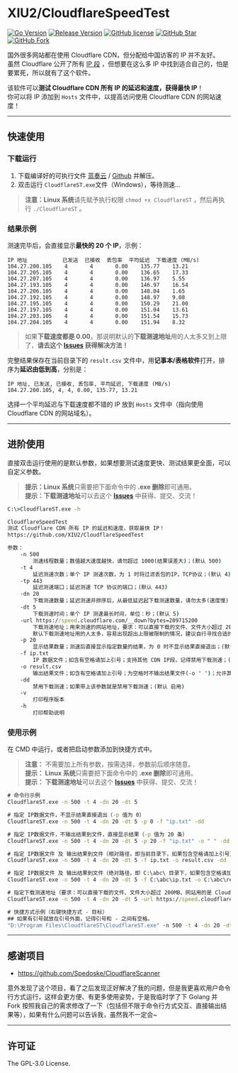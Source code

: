 # XIU2/CloudflareSpeedTest

[![Go Version](https://img.shields.io/github/go-mod/go-version/XIU2/CloudflareSpeedTest.svg?style=flat-square&label=Go&color=00ADD8)](https://github.com/XIU2/CloudflareSpeedTest/blob/master/go.mod)
[![Release Version](https://img.shields.io/github/v/release/XIU2/CloudflareSpeedTest.svg?style=flat-square&label=Release&color=1784ff)](https://github.com/XIU2/CloudflareSpeedTest/releases/latest)
[![GitHub license](https://img.shields.io/github/license/XIU2/CloudflareSpeedTest.svg?style=flat-square&label=License&color=f38020)](https://github.com/XIU2/CloudflareSpeedTest/blob/master/LICENSE)
[![GitHub Star](https://img.shields.io/github/stars/XIU2/CloudflareSpeedTest.svg?style=flat-square&label=Star&color=f38020)](https://github.com/XIU2/CloudflareSpeedTest/stargazers)
[![GitHub Fork](https://img.shields.io/github/forks/XIU2/CloudflareSpeedTest.svg?style=flat-square&label=Fork&color=f38020)](https://github.com/XIU2/CloudflareSpeedTest/network/members)

国外很多网站都在使用 Cloudflare CDN，但分配给中国访客的 IP 并不友好。  
虽然 Cloudflare 公开了所有 [IP 段](https://www.cloudflare.com/ips/) ，但想要在这么多 IP 中找到适合自己的，怕是要累死，所以就有了这个软件。  

该软件可以**测试 Cloudflare CDN 所有 IP 的延迟和速度，获得最快 IP**！  
你可以将 IP 添加到 `Hosts` 文件中，以提高访问使用 Cloudflare CDN 的网站速度！  

****
## 快速使用

### 下载运行

1. 下载编译好的可执行文件 [蓝奏云](https://xiu.lanzoux.com/b0742hkxe) / [Github](https://github.com/XIU2/CloudflareSpeedTest/releases) 并解压。  
2. 双击运行 `CloudflareST.exe`文件（Windows），等待测速...  

>  **注意：Linux 系统**请先赋予执行权限 `chmod +x CloudflareST` ，然后再执行 `./CloudflareST` 。  

### 结果示例

测速完毕后，会直接显示**最快的 20 个 IP**，示例：  

```
IP 地址           已发送  已接收  丢包率  平均延迟  下载速度 (MB/s)
104.27.200.105    4       4       0.00    135.77    13.21
104.27.205.105    4       4       0.00    136.65    17.33
104.27.207.105    4       4       0.00    136.97    5.55
104.27.193.105    4       4       0.00    146.97    16.54
104.27.206.105    4       4       0.00    148.04    1.65
104.27.192.105    4       4       0.00    148.97    9.08
104.27.195.105    4       4       0.00    150.29    21.00
104.27.197.105    4       4       0.00    151.04    13.61
104.27.203.105    4       4       0.00    151.54    15.73
104.27.204.105    4       4       0.00    151.94    8.32
```
> 如果**下载速度都是 0.00**，那说明默认的**下载测速地址**用的人太多又到上限了，**请去这个 [Issues](https://github.com/XIU2/CloudflareSpeedTest/issues/6) 获得解决方法！**  

完整结果保存在当前目录下的 `result.csv` 文件中，用**记事本/表格软件**打开，排序为**延迟由低到高**，分别是：  

```
IP 地址, 已发送, 已接收, 丢包率, 平均延迟, 下载速度 (MB/s)
104.27.200.105, 4, 4, 0.00, 135.77, 13.21
```

选择一个平均延迟与下载速度都不错的 IP 放到 `Hosts` 文件中（指向使用 Cloudflare CDN 的网站域名）。  

****
## 进阶使用

直接双击运行使用的是默认参数，如果想要测试速度更快、测试结果更全面，可以自定义参数。  

> **提示：Linux 系统**只需要把下面命令中的 **.exe 删除**即可通用。  
> **提示：下载测速地址**可以去这个 **[Issues](https://github.com/XIU2/CloudflareSpeedTest/issues/6)** 中获得、提交、交流！  

``` cmd
C:\>CloudflareST.exe -h

CloudflareSpeedTest
测试 Cloudflare CDN 所有 IP 的延迟和速度，获取最快 IP！
https://github.com/XIU2/CloudflareSpeedTest

参数：
    -n 500
        测速线程数量；数值越大速度越快，请勿超过 1000(结果误差大)；(默认 500)
    -t 4
        延迟测速次数；单个 IP 测速次数，为 1 时将过滤丢包的IP，TCP协议；(默认 4)
    -tp 443
        延迟测速端口；延迟测速 TCP 协议的端口；(默认 443)
    -dn 20
        下载测速数量；延迟测速并排序后，从最低延迟起下载测速数量，请勿太多(速度慢)；(默认 20)
    -dt 5
        下载测速时间；单个 IP 测速最长时间，单位：秒；(默认 5)
    -url https://speed.cloudflare.com/__down?bytes=209715200
        下载测速地址；用来测速的网站地址，要求：可以直接下载的文件、文件大小超过 200MB、网站用的是 Cloudflare CDN；
        默认下载测速地址用的人太多，容易出现超出上限被限制的情况，建议自行寻找合适的下载测速地址！(如含有空格请加上引号)
    -p 20
        显示结果数量；测速后直接显示指定数量的结果，为 0 时不显示结果直接退出；(默认 20)
    -f ip.txt
        IP 数据文件；如含有空格请加上引号；支持其他 CDN IP段，记得禁用下载测速；(默认 ip.txt)
    -o result.csv
        输出结果文件；如含有空格请加上引号；为空格时不输出结果文件(-o " ")；允许其他后缀；(默认 result.csv)
    -dd
        禁用下载测速；如果带上该参数就是禁用下载测速；(默认 启用)
    -v
        打印程序版本
    -h
        打印帮助说明
```

### 使用示例

在 CMD 中运行，或者把启动参数添加到快捷方式中。  
> **注意：** 不需要加上所有参数，按需选择，参数前后顺序随意。  
> **提示： Linux 系统**只需要把下面命令中的 **.exe 删除**即可通用。  
> **提示： 下载测速地址**可以去这个 **[Issues](https://github.com/XIU2/CloudflareSpeedTest/issues/6)** 中获得、提交、交流！  

``` cmd
# 命令行示例
CloudflareST.exe -n 500 -t 4 -dn 20 -dt 5

# 指定 IP数据文件，不显示结果直接退出（-p 值为 0）
CloudflareST.exe -n 500 -t 4 -dn 20 -dt 5 -p 0 -f "ip.txt" -dd

# 指定 IP数据文件，不输出结果到文件，直接显示结果（-p 值为 20 条）
CloudflareST.exe -n 500 -t 4 -dn 20 -dt 5 -p 20 -f "ip.txt" -o " " -dd

# 指定 IP数据文件 及 输出结果到文件（相对路径，即当前目录下，如果包含空格请加上引号）
CloudflareST.exe -n 500 -t 4 -dn 20 -dt 5 -f ip.txt -o result.csv -dd

# 指定 IP数据文件 及 输出结果到文件（绝对路径，即 C:\abc\ 目录下，如果包含空格请加上引号）
CloudflareST.exe -n 500 -t 4 -dn 20 -dt 5 -f C:\abc\ip.txt -o C:\abc\result.csv -dd

# 指定下载测速地址（要求：可以直接下载的文件、文件大小超过 200MB、网站用的是 Cloudflare CDN），如果包含空格请加上引号
CloudflareST.exe -n 500 -t 4 -dn 20 -dt 5 -url https://speed.cloudflare.com/__down?bytes=209715200
```

``` cmd
# 快捷方式示例（右键快捷方式 - 目标）
## 如果有引号就放在引号外面，记得引号和 - 之间有空格。
"D:\Program Files\CloudflareST\CloudflareST.exe" -n 500 -t 4 -dn 20 -dt 5
```

****
## 感谢项目
* https://github.com/Spedoske/CloudflareScanner

意外发现了这个项目，看了之后发现正好解决了我的问题，但是我更喜欢用户命令行方式运行，这样会更方便、有更多使用姿势，于是我临时学了下 Golang 并 Fork 按照我自己的需求修改了一下（包括但不限于命令行方式交互、直接输出结果等），如果有什么问题可以告诉我，虽然我不一定会~

****
## 许可证
The GPL-3.0 License.
